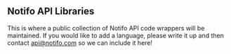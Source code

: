 
## Notifo API Libraries ##

This is where a public collection of Notifo API code wrappers will be maintained. If you would like to add a language, please write it up and then contact api@notifo.com so we can include it here!
